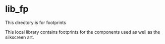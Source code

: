 # lib_fp

This directory is for footprints

This local library contains footprints for the components used as well as the silkscreen art.

